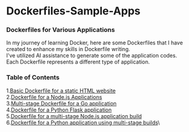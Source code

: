 # Dockerfiles-Sample-Apps
### Dockerfiles for Various Applications
In my journey of learning Docker, here are some Dockerfiles that I have created to enhance my skills in Dockerfile writing.\
I've utilized AI assistance to generate some of the application codes.\
Each Dockerfile represents a different type of application.
### Table of Contents
1.[Basic Dockerfile for a static HTML website](Basic-Dockerfile-for-a-static-HTML-website)\
2.[Dockerfile for a Node.js Applications](Dockerfile-for-a-Node.js-Application)\
3.[Multi-stage Dockerfile for a Go application](Multi-stage-Dockerfile-for-a-Go-application)\
4.[Dockerfile for a Python Flask application](Dockerfile-for-a-Python-Flask-application)\
5.[Dockerfile for a multi-stage Node.js application build](Dockerfile-for-a-multi-stage-Node.js-application-build)\
6.[Dockerfile for a Python application using multi-stage builds](Dockerfile-for-a-Python-application-using-multi-stage-builds)\
